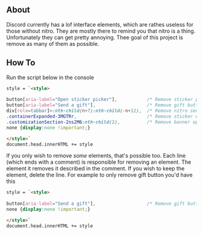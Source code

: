 ## About
Discord currently has a lof interface elements, which are rathes useless for those without nitro. 
They are mostly there to remind you that nitro is a thing.
Unfortunately they can get pretty annoying.
Thee goal of this project is remove as many of them as possible.

## How To
Run the script below in the console
```html
style = `<style>
  
button[aria-label="Open sticker picker"],           /* Remove sticker picker */
button[aria-label="Send a gift"],                   /* Remove gift button */
div[role=tabbar]>:nth-child(n+7):nth-child(-n+12),  /* Remove nitro section in options */
.containerExpanded-3MGTRr,                          /* Remove sticker wave option in new DMs */
.customizationSection-2ns2M6:nth-child(2),          /* Remove banner option in profile customization */
none {display:none !important;}

</style>`
document.head.innerHTML += style
```
If you only wish to remove _some_ elements, that's possible too.
Each line (which ends with a comment) is responsible for removing an element.
The element it removes it described in the comment. 
If you wish to keep the element, delete the line.
For example to only remove gift button you'd have this

```html
style = `<style>
  
button[aria-label="Send a gift"],                   /* Remove gift button */
none {display:none !important;}

</style>`
document.head.innerHTML += style
```
